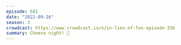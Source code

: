```yaml
---
episode: 681
date: "2022-09-16"
season: 3
crowdcast: https://www.crowdcast.io/e/in-lieu-of-fun-episode-336
summary: Cheese night! 🧀
---
```

